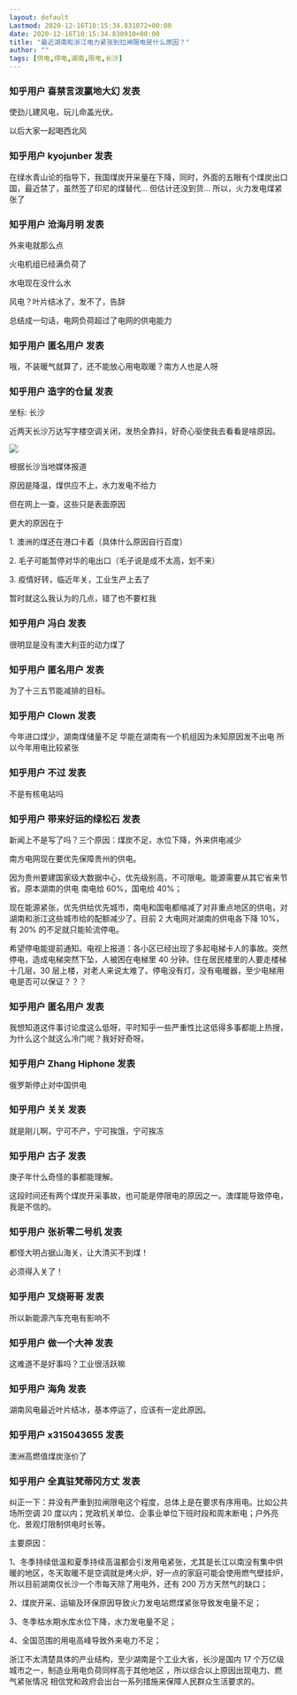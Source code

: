 ```yaml
---
layout: default
Lastmod: 2020-12-16T10:15:34.831072+00:00
date: 2020-12-16T10:15:34.830910+00:00
title: "最近湖南和浙江电力紧张到拉闸限电是什么原因？"
author: ""
tags: [供电,停电,湖南,限电,长沙]
---
```



    
### 知乎用户 喜禁言泼赢地大幻 发表
    
使劲儿建风电，玩儿命盖光伏。

以后大家一起喝西北风
    
    
    
    
### 知乎用户  kyojunber 发表
    
在绿水青山论的指导下，我国煤炭开采量在下降，同时，外面的五眼有个煤炭出口国，最近禁了，虽然签了印尼的煤替代… 但估计还没到货… 所以，火力发电煤紧张了
    
    
    
    
### 知乎用户 沧海月明 发表
    
外来电就那么点

火电机组已经满负荷了

水电现在没什么水

风电？叶片结冰了，发不了，告辞

总结成一句话，电网负荷超过了电网的供电能力
    
    
    
    
### 知乎用户 匿名用户 发表
    
哦，不装暖气就算了，还不能放心用电取暖？南方人也是人呀
    
    
    
    
### 知乎用户 造字的仓鼠 发表
    
坐标: 长沙

近两天长沙万达写字楼空调关闭，发热全靠抖，好奇心驱使我去看看是啥原因。

![](https://images.weserv.nl/?url=https%3A//pic1.zhimg.com/v2-2ee0333cc2278388bd01f9efe9cdd60d_r.jpg%3Fsource%3D1940ef5c)

根据长沙当地媒体报道

原因是降温，煤供应不上，水力发电不给力

但在网上一查，这些只是表面原因

更大的原因在于

1\. 澳洲的煤还在港口卡着（具体什么原因自行百度）

2\. 毛子可能暂停对华的电出口（毛子说是成不太高，划不来）

3\. 疫情好转，临近年关，工业生产上去了

暂时就这么我认为的几点，错了也不要杠我
    
    
    
    
### 知乎用户 冯白 发表
    
很明显是没有澳大利亚的动力煤了
    
    
    
    
### 知乎用户 匿名用户 发表
    
为了十三五节能减排的目标。
    
    
    
    
### 知乎用户 Clown 发表
    
今年进口煤少，湖南煤储量不足 华能在湖南有一个机组因为未知原因发不出电 所以今年用电比较紧张
    
    
    
    
### 知乎用户 不过 发表
    
不是有核电站吗
    
    
    
    
### 知乎用户 带来好运的绿松石 发表
    
新闻上不是写了吗？三个原因：煤炭不足，水位下降，外来供电减少

南方电网现在要优先保障贵州的供电。

因为贵州要建国家级大数据中心，优先级别高，不可限电。能源需要从其它省来节省。原本湖南的供电 南电给 60%，国电给 40%；

现在能源紧张，优先供给优先城市，南电和国电都缩减了对非重点地区的供电，对湖南和浙江这些城市给的配额减少了。目前 2 大电网对湖南的供电各下降 10%，有 20% 的不足就只能轮流停电。

希望停电能提前通知。电视上报道：各小区已经出现了多起电梯卡人的事故。突然停电，造成电梯突然下坠，人被困在电梯里 40 分钟。住在居民楼里的人要走楼梯十几层，30 层上楼，对老人来说太难了。停电没有灯，没有电暖器，至少电梯用电是否可以保证？？？
    
    
    
    
### 知乎用户 匿名用户 发表
    
我想知道这件事讨论度这么低呀，平时知乎一些严重性比这低得多事都能上热搜，为什么这个就这么冷门呢？我好好奇呀。
    
    
    
    
### 知乎用户 Zhang Hiphone 发表
    
俄罗斯停止对中国供电
    
    
    
    
### 知乎用户 关关 发表
    
就是刚儿啊，宁可不产，宁可挨饿，宁可挨冻
    
    
    
    
### 知乎用户 古子 发表
    
庚子年什么奇怪的事都能理解。

这段时间还有两个煤炭开采事故，也可能是停限电的原因之一。澳煤能导致停电，我是不信的。
    
    
    
    
### 知乎用户 张祈零二号机 发表
    
都怪大明占据山海关，让大清买不到煤！

必须得入关了！
    
    
    
    
### 知乎用户 叉烧哥哥 发表
    
所以新能源汽车充电有影响不
    
    
    
    
### 知乎用户 做一个大神 发表
    
这难道不是好事吗？工业很活跃嘛
    
    
    
    
### 知乎用户 海角 发表
    
湖南风电最近叶片结冰，基本停运了，应该有一定此原因。
    
    
    
    
### 知乎用户 x315043655 发表
    
澳洲高燃值煤炭涨价了
    
    
    
    
### 知乎用户 全真驻梵蒂冈方丈 发表
    
纠正一下：并没有严重到拉闸限电这个程度，总体上是在要求有序用电。比如公共场所空调 20 度以内；党政机关单位、企事业单位下班时段和周末断电；户外亮化、景观灯限制供电时长等。

主要原因：

1、冬季持续低温和夏季持续高温都会引发用电紧张，尤其是长江以南没有集中供暖的地区，冬天取暖不是空调就是烤火炉，好一点的家庭可能会使用燃气壁挂炉，所以目前湖南仅长沙一个市每天除了用电外，还有 200 万方天然气的缺口；

2、煤炭开采、运输及环保原因导致火力发电站燃煤紧张导致发电量不足；

3、冬季枯水期水库水位下降，水力发电量不足；

4、全国范围的用电高峰导致外来电力不足；

浙江不太清楚具体的产业结构，至少湖南是个工业大省，长沙是国内 17 个万亿级城市之一，制造业用电负荷同样高于其他地区 ，所以综合以上原因出现电力、燃气紧张情况 相信党和政府会出台一系列措施来保障人民群众生活要求的。
    
    
    

